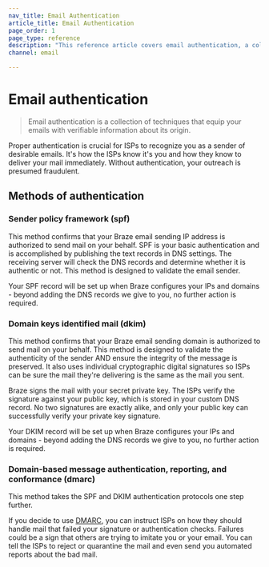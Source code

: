 ```yaml
---
nav_title: Email Authentication
article_title: Email Authentication
page_order: 1
page_type: reference
description: "This reference article covers email authentication, a collection of techniques aimed at equipping your email with verifiable information about its origin."
channel: email

---
```


# Email authentication

> Email authentication is a collection of techniques that equip your emails with verifiable information about its origin.

Proper authentication is crucial for ISPs to recognize you as a sender of desirable emails. It's how the ISPs know it's you and how they know to deliver your mail immediately. Without authentication, your outreach is presumed fraudulent.

## Methods of authentication

### Sender policy framework (spf)

This method confirms that your Braze email sending IP address is authorized to send mail on your behalf. SPF is your basic authentication and is accomplished by publishing the text records in DNS settings. The receiving server will check the DNS records and determine whether it is authentic or not. This method is designed to validate the email sender.

Your SPF record will be set up when Braze configures your IPs and domains - beyond adding the DNS records we give to you, no further action is required.

### Domain keys identified mail (dkim)

This method confirms that your Braze email sending domain is authorized to send mail on your behalf. This method is designed to validate the authenticity of the sender AND ensure the integrity of the message is preserved. It also uses individual cryptographic digital signatures so ISPs can be sure the mail they're delivering is the same as the mail you sent.

Braze signs the mail with your secret private key. The ISPs verify the signature against your public key, which is stored in your custom DNS record. No two signatures are exactly alike, and only your public key can successfully verify your private key signature.

Your DKIM record will be set up when Braze configures your IPs and domains - beyond adding the DNS records we give to you, no further action is required.

### Domain-based message authentication, reporting, and conformance (dmarc)

This method takes the SPF and DKIM authentication protocols one step further.

If you decide to use [DMARC](https://dmarc.org/), you can instruct ISPs on how they should handle mail that failed your signature or authentication checks. Failures could be a sign that others are trying to imitate you or your email. You can tell the ISPs to reject or quarantine the mail and even send you automated reports about the bad mail.
